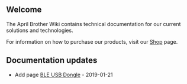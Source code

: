 ## Welcome

The April Brother Wiki contains technical documentation for our current solutions and technologies.

For information on how to purchase our products, visit our [Shop](https://blog.aprbrother.com/shop) page.

## Documentation updates

* Add page [BLE USB Dongle](BleUsbDongle.md) - 2019-01-21
